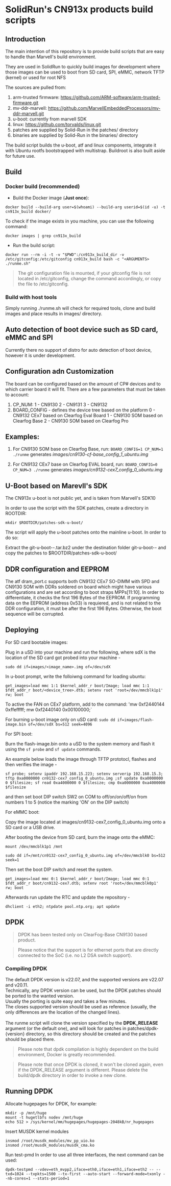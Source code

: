 # SolidRun's CN913x products build scripts

## Introduction
The main intention of this repository is to provide build scripts that are easy to handle than Marvell's build environment.

They are used in SolidRun to quickly build images for development where those images can be used to boot from SD card, SPI, eMMC, network TFTP (kernel) or used for root NFS

The sources are pulled from:
1. arm-trusted firmware: https://github.com/ARM-software/arm-trusted-firmware.git
2. mv-ddr-marvell:  https://github.com/MarvellEmbeddedProcessors/mv-ddr-marvell.git
3. u-boot: currently from marvell SDK
4. linux: https://github.com/torvalds/linux.git
5. patches are supplied by Solid-Run in the patches/ directory
6. binaries are supplied by Solid-Run in the binaries/ directory

The build script builds the u-boot, atf and linux components, integrate it with Ubuntu rootfs bootstrapped with multistrap. Buildroot is also built aside for future use.

## Build
### Docker build (recommended)

* Build the Docker image (<b>Just once</b>):

```
docker build --build-arg user=$(whoami) --build-arg userid=$(id -u) -t cn913x_build docker/
```

To check if the image exists in you machine, you can use the following command:

```
docker images | grep cn913x_build
```

* Run the build script:
```
docker run --rm -i -t -v "$PWD":/cn913x_build_dir -v /etc/gitconfig:/etc/gitconfig cn913x_build bash -c "<ARGUMENTS> ./runme.sh"
```

> The git configuration file is mounted, if your gitconfig file is not located in /etc/gitconfig, change the command accordingly, or copy the file to /etc/gitconfig.

### Build with host tools
Simply running ./runme.sh will check for required tools, clone and build images and place results in images/ directory.

## Auto detection of boot device such as SD card, eMMC and SPI
Currently there no support of distro for auto detection of boot device, however it is under development.

## Configuration adn Customization
The board can be configured based on the amount of CP# devices and to which carrier board it will fit.
There are a few parameters that must be taken to account:

1. CP_NUM:
	1 - CN9130
	2 - CN9131
	3 - CN9132
2. BOARD_CONFIG - defines the device tree based on the platform
	0 - CN9132 CEx7 based on Clearfog Eval Board
	1 - CN9130 SOM based on Clearfog Base
	2 - CN9130 SOM based on Clearfog Pro


## Examples:
1. For CN9130 SOM base on Clearfog Base, run:
	`BOARD_CONFIG=1 CP_NUM=1 ./runme`
	generates *images/cn9130-cf-base_config_1_ubuntu.img*

2. For CN9132 CEx7 base on Clearfog EVAL board, run:
        `BOARD_CONFIG=0 CP_NUM=3 ./runme`
	generates *images/cn9132-cex7_config_0_ubuntu.img*

## U-Boot based on Marevll's SDK
The CN913x u-boot is not public yet, and is taken from Marvell's SDK10

In order to use the script with the SDK patches, create a directory in ROOTDIR:

`mkdir $ROOTDIR/patches-sdk-u-boot/`

The script will apply the u-boot patches onto the mainline u-boot. In order to do so:

Extract the git-u-boot-<version>-<release>.tar.bz2 under the destination folder git-u-boot-<version>-<release> and copy the patches to $ROOTDIR/patches-sdk-u-boot/


## DDR configuration and EEPROM
The atf dram_port.c supports both CN9132 CEx7 SO-DIMM with SPD and CN9130 SOM with DDRs soldered on board which might have various configurations and are set according to boot straps MPPs[11:10].
In order to differentiate, it checks the first 196 Bytes of the EEPROM. 
If programming data on the EEPROM (address 0x53) is requiered, and is not related to the DDR configuration, it must be after the first 196 Bytes. Otherwise, the boot sequence will be corrupted. 


## Deploying
For SD card bootable images:

Plug in a uSD into your machine and run the following, where sdX is the location of the SD card got probed into your machine -

`sudo dd if=images/<image_name>.img of=/dev/sdX`

In u-boot prompt, write the folloiwng command for loading ubuntu:

`get_images=load mmc 1:1 $kernel_addr_r boot/Image; load mmc 1:1 $fdt_addr_r boot/<device_tree>.dtb; setenv root 'root=/dev/mmcblk1p1' rw; boot`

To active the FAN on CEx7 platform, add to the command:
'mw 0xf2440144 0xffefffff; mw 0xf2440140 0x00100000;`

For burning u-boot image only on uSD card:
`sudo dd if=images/flash-image.bin of=/dev/sdX bs=512 seek=4096`


For SPI boot:

Burn the flash-image.bin onto a uSD to the system memory and flash it using the `sf probe` and `sf update` commands. 

An example below loads the image through TFTP prototocl, flashes and then verifies the image -

`sf probe; setenv ipaddr 192.168.15.223; setenv serverip 192.168.15.3; tftp 0xa0000000 cn9132-cex7_config_0_ubuntu.img ;sf update 0xa0000000 0 $filesize; sf read 0xa4000000 0 $filesize; cmp 0xa0000000 0xa4000000 $filesize`

and then set boot DIP switch SW2 on COM to off/on/on/off/on from numbers 1 to 5 (notice the marking 'ON' on the DIP switch)


For eMMC boot: 

Copy the image located at images/cn9132-cex7_config_0_ubuntu.img onto a SD card or a USB drive.

After booting the device from SD card, burn the image onto the eMMC:

`mount /dev/mmcblk1p1 /mnt`

`sudo dd if=/mnt/cn9132-cex7_config_0_ubuntu.img of=/dev/mmcblk0 bs=512 seek=1`

Then set the boot DIP switch and reset the system. 

`get_images=load mmc 0:1 $kernel_addr_r boot/Image; load mmc 0:1 $fdt_addr_r boot/cn9132-cex7.dtb; setenv root 'root=/dev/mmcblk0p1' rw; boot`

Afterwards run update the RTC and update the repository -

`dhclient -i eth2; ntpdate pool.ntp.org; apt update`

## DPDK

> DPDK has been tested only on ClearFog-Base CN9130 based product.

> Please notice that the support is for ethernet ports that are directly connected to the SoC (i.e. no L2 DSA switch support).

### Compiling DPDK
The default DPDK version is v22.07, and the supported versions are v22.07 and v20.11.<br>
Technically, any DPDK version can be used, but the DPDK patches should be ported to the wanted version.<br>
Usually the porting is quite easy and takes a few minutes.<br>
The closes supported version should be used as reference (usually, the only differences are the location of the changed lines).<br><br>
The runme script will clone the version specified by the <b>DPDK_RELEASE</b> argument (or the default one), and will look for patches in patches/dpdk-{version} directory, so this directory should be created and the patches should be placed there.<br>

> Please note that dpdk compilation is highly dependent on the build environment, Docker is greatly recommended.

> Please note that once DPDK is cloned, it won't be cloned again, even if the DPDK_RELEASE argument is different. Please delete the build/dpdk directory in order to invoke a new clone.

## Running DPDK
Allocate hugepages for DPDK, for example:

```
mkdir -p /mnt/huge
mount -t hugetlbfs nodev /mnt/huge
echo 512 > /sys/kernel/mm/hugepages/hugepages-2048kB/nr_hugepages
```

Insert MUSDK kernel modules

```
insmod /root/musdk_modules/mv_pp_uio.ko
insmod /root/musdk_modules/musdk_cma.ko
```

Run test-pmd
In order to use all three interfaces, the next command can be used:

```
dpdk-testpmd --vdev=eth_mvpp2,iface=eth0,iface=eth1,iface=eth2 -- --txd=1024 --txpkts=1500 --tx-first --auto-start --forward-mode=txonly --nb-cores=1 --stats-period=1
```

